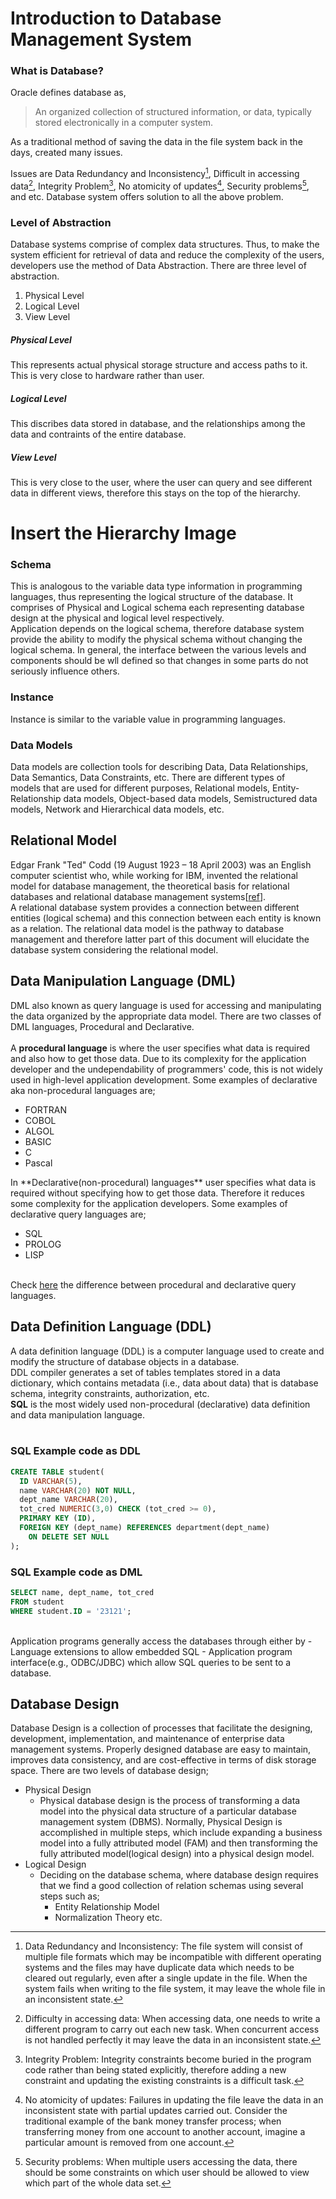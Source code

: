 # Introduction to Database Management System
### What is Database?

Oracle defines database as, 
> An organized collection of structured information, or data, typically stored electronically in a computer system.

As a traditional method of saving the data in the file system back in the days, created many issues.

Issues are Data Redundancy and Inconsistency[^1], Difficult in accessing data[^2], Integrity Problem[^3], No atomicity of updates[^4], Security problems[^5], and etc.
Database system offers solution to all the above problem.

### Level of Abstraction

Database systems comprise of complex data structures. Thus, to make the system efficient for retrieval of data and reduce the complexity of the users, developers use the method of Data Abstraction. There are three level of abstraction. 
1. Physical Level
2. Logical Level
3. View Level

##### Physical Level
This represents actual physical storage structure and access paths to it. This is very close to hardware rather than user.

##### Logical Level
This discribes data stored in database, and the relationships among the data and contraints of the entire database.

##### View Level
This is very close to the user, where the user can query and see different data in different views, therefore this stays on the top of the hierarchy.

# Insert the Hierarchy Image

### Schema
This is analogous to the variable data type information in programming languages, thus representing the logical structure of the database. It comprises of Physical and Logical schema each representing database design at the physical and logical level respectively.<br>
Application depends on the logical schema, therefore database system provide the ability to modify the physical schema without changing the logical schema. In general, the interface between the various levels and components should be wll defined so that changes in some parts do not seriously influence others.

### Instance
Instance is similar to the variable value in programming languages.

### Data Models
Data models are collection tools for describing Data, Data Relationships, Data Semantics, Data Constraints, etc. There are different types of models that are used for different purposes, Relational models, Entity-Relationship data models, Object-based data models, Semistructured data models, Network and Hierarchical data models, etc.

## Relational Model

Edgar Frank "Ted" Codd (19 August 1923 – 18 April 2003) was an English computer scientist who, while working for IBM, invented the relational model for database management, the theoretical basis for relational databases and relational database management systems[[ref](https://en.wikipedia.org/wiki/Edgar_F._Codd)].<br>
A relational database system provides a connection between different entities (logical schema) and this connection between each entity is known as a relation. The relational data model is the pathway to database management and therefore latter part of this document will elucidate the database system considering the relational model.

## Data Manipulation Language (DML)

DML also known as query language is used for accessing and manipulating the data organized by the appropriate data model. There are two classes of DML languages, Procedural and Declarative.<br><br>
A **procedural language** is where the user specifies what data is required and also how to get those data. Due to its complexity for the application developer and the undependability of programmers' code, this is not widely used in high-level application development. Some examples of declarative aka non-procedural languages are;<br>
<ul>
  <li>FORTRAN</li>
  <li>COBOL</li>
  <li>ALGOL</li>
  <li>BASIC</li>
  <li>C</li>
  <li>Pascal</li>
</ul>
In **Declarative(non-procedural) languages** user specifies what data is required without specifying how to get those data. Therefore it reduces some complexity for the application developers. Some examples of declarative query languages are;
<ul>
  <li>SQL</li>
  <li>PROLOG</li>
  <li>LISP</li>
</ul>
<br>
Check <a href="https://www.geeksforgeeks.org/difference-between-procedural-and-non-procedural-language/">here</a> the difference between procedural and declarative query languages.
<br>

## Data Definition Language (DDL)

A data definition language (DDL) is a computer language used to create and modify the structure of database objects in a database.<br>
DDL compiler generates a set of tables templates stored in a data dictionary, which contains metadata (i.e., data about data) that is database schema, integrity constraints, authorization, etc.<br>
**SQL** is the most widely used non-procedural (declarative) data definition and data manipulation language.<br><br>
### SQL Example code as DDL
```SQL
CREATE TABLE student(
  ID VARCHAR(5),
  name VARCHAR(20) NOT NULL, 
  dept_name VARCHAR(20),
  tot_cred NUMERIC(3,0) CHECK (tot_cred >= 0),
  PRIMARY KEY (ID),
  FOREIGN KEY (dept_name) REFERENCES department(dept_name)
    ON DELETE SET NULL
);
```
### SQL Example code as DML
```SQL
SELECT name, dept_name, tot_cred
FROM student
WHERE student.ID = '23121';
```
<br>
Application programs generally access the databases through either by
  - Language extensions to allow embedded SQL
  - Application program interface(e.g., ODBC/JDBC) which allow SQL queries to be sent to a database.
<br>

## Database Design

Database Design is a collection of processes that facilitate the designing, development, implementation, and maintenance of enterprise data management systems. Properly designed database are easy to maintain, improves data consistency, and are cost-effective in terms of disk storage space. There are two levels of database design;
  - Physical Design
    - Physical database design is the process of transforming a data model into the physical data structure of a particular database management system (DBMS). Normally, Physical Design is accomplished in multiple steps, which include expanding a business model into a fully attributed model (FAM) and then transforming the fully attributed model(logical design) into a physical design model.
  - Logical Design
    - Deciding on the database schema, where database design requires that we find a good collection of relation schemas using several steps such as;
      - Entity Relationship Model 
      - Normalization Theory etc.

[^1]:Data Redundancy and Inconsistency: The file system will consist of multiple file formats which may be incompatible with different operating systems and the files may have duplicate data which needs to be cleared out regularly, even after a single update in the file. When the system fails when writing to the file system, it may leave the whole file in an inconsistent state.

[^2]:Difficulty in accessing data: When accessing data, one needs to write a different program to carry out each new task. When concurrent access is not handled perfectly it may leave the data in an inconsistent state. 

[^3]:Integrity Problem: Integrity constraints become buried in the program code rather than being stated explicitly, therefore adding a new constraint and updating the existing constraints is a difficult task.

[^4]:No atomicity of updates: Failures in updating the file leave the data in an inconsistent state with partial updates carried out. Consider the traditional example of the bank money transfer process; when transferring money from one account to another account, imagine a particular amount is removed from one account.

[^5]:Security problems: When multiple users accessing the data, there should be some constraints on which user should be allowed to view which part of the whole data set.
